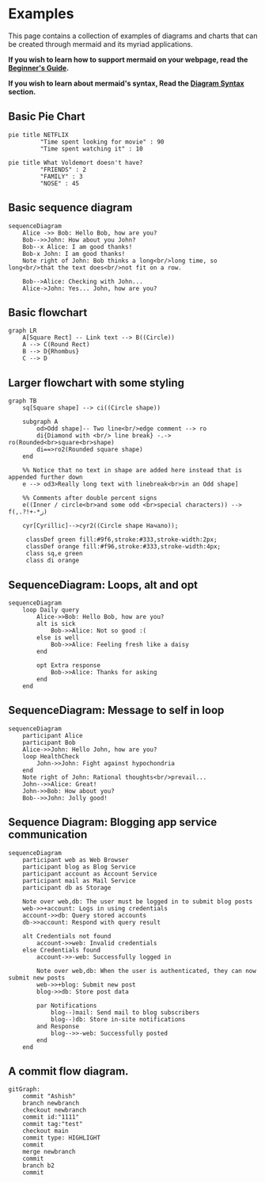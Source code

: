 # Examples

This page contains a collection of examples of diagrams and charts that can be created through mermaid and its myriad applications.

**If you wish to learn how to support mermaid on your webpage, read the [Beginner's Guide](../config/usage.md?id=usage).**

**If you wish to learn about mermaid's syntax, Read the [Diagram Syntax](../syntax/flowchart.md?id=flowcharts-basic-syntax) section.**

## Basic Pie Chart

```mermaid-example
pie title NETFLIX
         "Time spent looking for movie" : 90
         "Time spent watching it" : 10
```

```mermaid-example
pie title What Voldemort doesn't have?
         "FRIENDS" : 2
         "FAMILY" : 3
         "NOSE" : 45
```

## Basic sequence diagram

```mermaid-example
sequenceDiagram
    Alice ->> Bob: Hello Bob, how are you?
    Bob-->>John: How about you John?
    Bob--x Alice: I am good thanks!
    Bob-x John: I am good thanks!
    Note right of John: Bob thinks a long<br/>long time, so long<br/>that the text does<br/>not fit on a row.

    Bob-->Alice: Checking with John...
    Alice->John: Yes... John, how are you?
```

## Basic flowchart

```mermaid-example
graph LR
    A[Square Rect] -- Link text --> B((Circle))
    A --> C(Round Rect)
    B --> D{Rhombus}
    C --> D
```

## Larger flowchart with some styling

```mermaid-example
graph TB
    sq[Square shape] --> ci((Circle shape))

    subgraph A
        od>Odd shape]-- Two line<br/>edge comment --> ro
        di{Diamond with <br/> line break} -.-> ro(Rounded<br>square<br>shape)
        di==>ro2(Rounded square shape)
    end

    %% Notice that no text in shape are added here instead that is appended further down
    e --> od3>Really long text with linebreak<br>in an Odd shape]

    %% Comments after double percent signs
    e((Inner / circle<br>and some odd <br>special characters)) --> f(,.?!+-*ز)

    cyr[Cyrillic]-->cyr2((Circle shape Начало));

     classDef green fill:#9f6,stroke:#333,stroke-width:2px;
     classDef orange fill:#f96,stroke:#333,stroke-width:4px;
     class sq,e green
     class di orange
```

## SequenceDiagram: Loops, alt and opt

```mermaid-example
sequenceDiagram
    loop Daily query
        Alice->>Bob: Hello Bob, how are you?
        alt is sick
            Bob->>Alice: Not so good :(
        else is well
            Bob->>Alice: Feeling fresh like a daisy
        end

        opt Extra response
            Bob->>Alice: Thanks for asking
        end
    end
```

## SequenceDiagram: Message to self in loop

```mermaid-example
sequenceDiagram
    participant Alice
    participant Bob
    Alice->>John: Hello John, how are you?
    loop HealthCheck
        John->>John: Fight against hypochondria
    end
    Note right of John: Rational thoughts<br/>prevail...
    John-->>Alice: Great!
    John->>Bob: How about you?
    Bob-->>John: Jolly good!
```

## Sequence Diagram: Blogging app service communication

```mermaid-example
sequenceDiagram
    participant web as Web Browser
    participant blog as Blog Service
    participant account as Account Service
    participant mail as Mail Service
    participant db as Storage

    Note over web,db: The user must be logged in to submit blog posts
    web->>+account: Logs in using credentials
    account->>db: Query stored accounts
    db->>account: Respond with query result

    alt Credentials not found
        account->>web: Invalid credentials
    else Credentials found
        account->>-web: Successfully logged in

        Note over web,db: When the user is authenticated, they can now submit new posts
        web->>+blog: Submit new post
        blog->>db: Store post data

        par Notifications
            blog--)mail: Send mail to blog subscribers
            blog--)db: Store in-site notifications
        and Response
            blog-->>-web: Successfully posted
        end
    end

```

## A commit flow diagram.

```mermaid-example
gitGraph:
    commit "Ashish"
    branch newbranch
    checkout newbranch
    commit id:"1111"
    commit tag:"test"
    checkout main
    commit type: HIGHLIGHT
    commit
    merge newbranch
    commit
    branch b2
    commit
```

<!--- cspell:ignore Ashish newbranch --->
